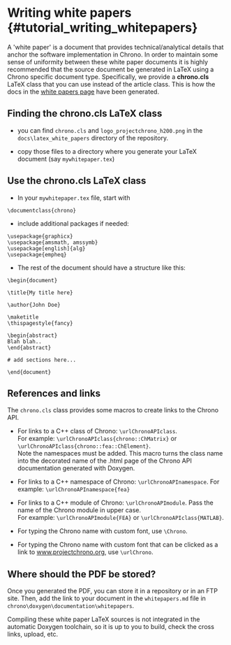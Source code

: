 Writing white papers       {#tutorial_writing_whitepapers}
==========================

A 'white paper' is a document that provides technical/analytical details that anchor the software implementation in Chrono.
In order to maintain some sense of uniformity between these white paper documents it is highly recommended that the source document be generated in LaTeX using a Chrono specific document type. Specifically, we provide a **chrono.cls** LaTeX class that you can use instead of the article class. This is how the docs in the [white papers page](http://projectchrono.org/whitepapers/) have been generated.


## Finding the chrono.cls LaTeX class

- you can find ```chrono.cls``` and ```logo_projectchrono_h200.png``` in the ```docs\latex_white_papers``` directory of the repository.
  
- copy those files to a directory where you generate your LaTeX document (say ```mywhitepaper.tex```)

## Use the chrono.cls LaTeX class

- In your ```mywhitepaper.tex``` file, start with 
~~~{.tex}
\documentclass{chrono}
~~~

- include additional packages if needed:
~~~{.tex}
\usepackage{graphicx}
\usepackage{amsmath, amssymb} 
\usepackage[english]{alg}
\usepackage{empheq}
~~~

- The rest of the document should have a structure like this:
~~~{.tex}
\begin{document}

\title{My title here}

\author{John Doe}

\maketitle
\thispagestyle{fancy}

\begin{abstract} 
Blah blah..
\end{abstract}

# add sections here...

\end{document}
~~~

## References and links

The ```chrono.cls``` class provides some macros to create links to the Chrono API.

- For links to a C++ class of Chrono: ```\urlChronoAPIclass```. <br>
  For example: ```\urlChronoAPIclass{chrono::ChMatrix}``` or ```\urlChronoAPIclass{chrono::fea::ChElement}```.<br>
  Note the namespaces must be added. This macro turns the class name into the decorated
  name of the .html page of the Chrono API documentation generated with Doxygen.

- For links to a C++ namespace of Chrono: ```\urlChronoAPInamespace```. 
  For example: ```\urlChronoAPInamespace{fea}```
  
- For links to a C++ module of Chrono: ```\urlChronoAPImodule```. Pass the name 
  of the Chrono module in upper case.  
  For example: ```\urlChronoAPImodule{FEA}``` or ```\urlChronoAPIclass{MATLAB}```.
  
- For typing the Chrono name with custom font, use ```\Chrono```.

- For typing the Chrono name with custom font that can be clicked as a 
  link to www.projectchrono.org, use ```\urlChrono```.
  
## Where should the PDF be stored?

Once you generated the PDF, you can store it in a repository or in an FTP site. 
Then, add the link to your document in the ```whitepapers.md``` file in ```chrono\doxygen\documentation\whitepapers```.

<div class="ce-warning">
Compiling these white paper LaTeX sources is not integrated in the automatic Doxygen toolchain, 
so it is up to you to build, check the cross links, upload, etc.
</div>

 
